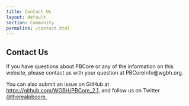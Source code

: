 ```yaml
---
title: Contact Us
layout: default
section: Community
permalink: /contact.html
---
```


<h2 class="dark-grey title">Contact Us</h2>

<p>If you have questions about PBCore or any of the information on this website, please contact us with your question at PBCoreInfo@wgbh.org.

<p>You can also submit an issue on GitHub at <a href="https://github.com/WGBH/PBCore_2.1">
https://github.com/WGBH/PBCore_2.1</a>, and follow us on Twitter <a href="https://twitter.com/therealpbcore">@therealpbcore.</a></p>
